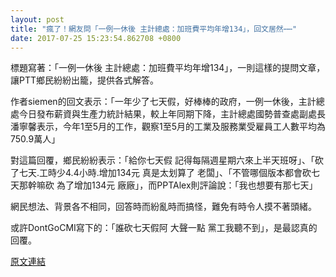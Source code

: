 ```yaml
---
layout: post
title: "瘋了！網友問「一例一休後 主計總處：加班費平均年增134」，回文居然⋯⋯"
date: 2017-07-25 15:23:54.862708 +0800
---
```


標題寫著：「一例一休後 主計總處：加班費平均年增134」，一則這樣的提問文章，讓PTT鄉民紛紛出籠，提供各式解答。

作者siemen的回文表示：「一年少了七天假，好棒棒的政府，一例一休後，主計總處今日發布薪資與生產力統計結果，較上年同期下降，主計總處國勢普查處副處長潘寧馨表示，今年1至5月的工作，觀察1至5月的工業及服務業受雇員工人數平均為750.9萬人」

對這篇回覆，鄉民紛紛表示：「給你七天假 記得每隔週星期六來上半天班呀」、「砍了七天.工時少4.4小時.增加134元   真是太划算了 老闆」、「不管哪個版本都會砍七天那幹嘛砍 為了增加134元 廠廠」，而PPTAlex則評論說：「我也想要有那七天」

網民想法、背景各不相同，回答時而紛亂時而搞怪，難免有時令人摸不著頭緒。

或許DontGoCMI寫下的：「誰砍七天假阿 大聲一點 黨工我聽不到」，是最認真的回覆。

<a href = "https://www.ptt.cc/bbs/Gossiping/M.1500941785.A.B30.html">原文連結</a>

